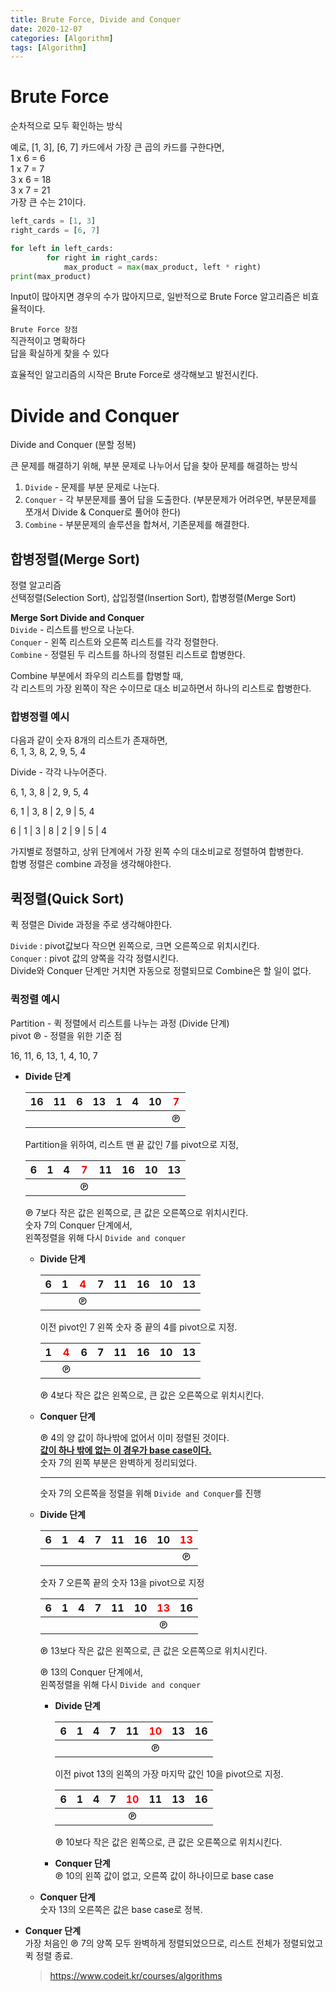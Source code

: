 ```yaml
---
title: Brute Force, Divide and Conquer
date: 2020-12-07
categories: [Algorithm]
tags: [Algorithm]
---
```


# Brute Force
순차적으로 모두 확인하는 방식

예로, [1, 3], [6, 7] 카드에서 가장 큰 곱의 카드를 구한다면,  
1 x 6 = 6  
1 x 7 = 7  
3 x 6 = 18  
3 x 7 = 21  
가장 큰 수는 21이다.

<!-- more -->
 
```python
left_cards = [1, 3]
right_cards = [6, 7]

for left in left_cards:
        for right in right_cards:
            max_product = max(max_product, left * right)
print(max_product)
```
  
Input이 많아지면 경우의 수가 많아지므로, 일반적으로 Brute Force 알고리즘은 비효율적이다.

 
`Brute Force 장점`  
직관적이고 명확하다  
답을 확실하게 찾을 수 있다  


효율적인 알고리즘의 시작은 Brute Force로 생각해보고 발전시킨다.



#  Divide and Conquer

Divide and Conquer (분할 정복)

큰 문제를 해결하기 위해, 부분 문제로 나누어서 답을 찾아 문제를 해결하는 방식

1. `Divide` - 문제를 부분 문제로 나눈다.  
2. `Conquer` - 각 부분문제를 풀어 답을 도출한다. (부분문제가 어려우면, 부분문제를 쪼개서 Divide & Conquer로 풀어야 한다)  
3. `Combine` - 부분문제의 솔루션을 합쳐서, 기존문제를 해결한다.


## 합병정렬(Merge Sort)

정렬 알고리즘  
선택정렬(Selection Sort), 삽입정렬(Insertion Sort), 합병정렬(Merge Sort)

**Merge Sort Divide and Conquer**  
`Divide` - 리스트를 반으로 나눈다.  
`Conquer` - 왼쪽 리스트와 오른쪽 리스트를 각각 정렬한다.  
`Combine` - 정렬된 두 리스트를 하나의 정렬된 리스트로 합병한다.


Combine 부분에서 좌우의 리스트를 합병할 때,  
각 리스트의 가장 왼쪽이 작은 수이므로 대소 비교하면서 하나의 리스트로 합병한다.


### 합병정렬 예시  
다음과 같이 숫자 8개의 리스트가 존재하면,  
6, 1, 3, 8, 2, 9, 5, 4

Divide - 각각 나누어준다.

6, 1, 3, 8  |  2, 9, 5, 4

6, 1  |  3, 8  |  2, 9  |  5, 4

6  |  1  |  3  |  8  |  2  |  9  |  5  |  4


가지별로 정렬하고, 상위 단계에서 가장 왼쪽 수의 대소비교로 정렬하여 합병한다.  
합병 정렬은 combine 과정을 생각해야한다.


## 퀵정렬(Quick Sort)

퀵 정렬은 Divide 과정을 주로 생각해야한다.

`Divide` : pivot값보다 작으면 왼쪽으로, 크면 오른쪽으로 위치시킨다.  
`Conquer` : pivot 값의 양쪽을 각각 정렬시킨다.  
Divide와 Conquer 단계만 거치면 자동으로 정렬되므로 Combine은 할 일이 없다. 



### 퀵정렬 예시

Partition - 퀵 정렬에서 리스트를 나누는 과정 (Divide 단계)  
pivot ℗ - 정렬을 위한 기준 점

16, 11, 6, 13, 1, 4, 10, 7

- **Divide 단계**

  |  16  |  11  |  6   |  13  |  1   |  4   |  10  | <span style="color:red">7</span> |
  | :--: | :--: | :--: | :--: | :--: | :--: | :--: | :------------------------------: |
  |      |      |      |      |      |      |      |                ℗                 |

  Partition을 위하여, 리스트 맨 끝 값인 7를 pivot으로 지정,

  |  6   |  1   |  4   | <span style="color:red">7</span> |  11  |  16  |  10  |  13  |
  | :--: | :--: | :--: | :------------------------------: | :--: | :--: | :--: | :--: |
  |      |      |      |                ℗                 |      |      |      |      |

  ℗ 7보다 작은 값은 왼쪽으로, 큰 값은 오른쪽으로 위치시킨다.  
  숫자 7의 Conquer 단계에서,  
  왼쪽정렬을 위해 다시 `Divide and conquer`

  

  - **Divide 단계**

    |  6   |  1   | <span style="color:red">4</span> |  7   |  11  |  16  |  10  |  13  |
    | :--: | :--: | :------------------------------: | :--: | :--: | :--: | :--: | :--: |
    |      |      |                ℗                 |      |      |      |      |      |

    이전 pivot인 7 왼쪽 숫자 중 끝의 4를 pivot으로 지정.

    |  1   | <span style="color:red">4</span> |  6   |  7   |  11  |  16  |  10  |  13  |
    | :--: | :------------------------------: | :--: | :--: | :--: | :--: | :--: | :--: |
    |      |                ℗                 |      |      |      |      |      |      |

    ℗ 4보다 작은 값은 왼쪽으로, 큰 값은 오른쪽으로 위치시킨다.

    

  - **Conquer 단계**

    ℗ 4의 양 값이 하나밖에 없어서 이미 정렬된 것이다.  
    <u>**값이 하나 밖에 없는 이 경우가 base case이다.**</u>  
    숫자 7의 왼쪽 부분은 완벽하게 정리되었다.

    

    ---

    숫자 7의 오른쪽을 정렬을 위해 `Divide and Conquer`를 진행

    

  - **Divide 단계**

    |  6   |  1   |  4   |  7   |  11  |  16  |  10  | <span style="color:red">13</span> |
    | :--: | :--: | :--: | :--: | :--: | :--: | :--: | :-------------------------------: |
    |      |      |      |      |      |      |      |                 ℗                 |

    숫자 7 오른쪽 끝의 숫자 13을 pivot으로 지정

    |  6   |  1   |  4   |  7   |  11  |  10  | <span style="color:red">13</span> |  16  |
    | :--: | :--: | :--: | :--: | :--: | :--: | :-------------------------------: | :--: |
    |      |      |      |      |      |      |                 ℗                 |      |

    ℗ 13보다 작은 값은 왼쪽으로, 큰 값은 오른쪽으로 위치시킨다.

    

    ℗ 13의 Conquer 단계에서,  
    왼쪽정렬을 위해 다시 `Divide and conquer`

    

    - **Divide 단계**

      |  6   |  1   |  4   |  7   |  11  | <span style="color:red">10</span> |  13  |  16  |
      | :--: | :--: | :--: | :--: | :--: | :-------------------------------: | :--: | :--: |
      |      |      |      |      |      |                 ℗                 |      |      |

      이전 pivot 13의 왼쪽의 가장 마지막 값인 10을 pivot으로 지정.

      |  6   |  1   |  4   |  7   | <span style="color:red">10</span> |  11  |  13  |  16  |
      | :--: | :--: | :--: | :--: | :-------------------------------: | :--: | :--: | :--: |
      |      |      |      |      |                 ℗                 |      |      |      |

      ℗ 10보다 작은 값은 왼쪽으로, 큰 값은 오른쪽으로 위치시킨다.

      

    - **Conquer 단계**  
      ℗ 10의 왼쪽 값이 없고, 오른쪽 값이 하나이므로 base case

      

  - **Conquer 단계**  
    숫자 13의 오른쪽은 값은 base case로 정복.

    

- **Conquer 단계**  
  가장 처음인 ℗ 7의 양쪽 모두 완벽하게 정렬되었으므로, 리스트 전체가 정렬되었고 퀵 정렬 종료.
  
  > https://www.codeit.kr/courses/algorithms
